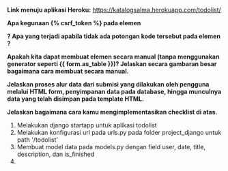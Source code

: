 **Link menuju aplikasi Heroku:** https://katalogsalma.herokuapp.com/todolist/


**Apa kegunaan {% csrf_token %} pada elemen <form>? Apa yang terjadi apabila tidak ada potongan kode tersebut pada elemen <form>?**


**Apakah kita dapat membuat elemen <form> secara manual (tanpa menggunakan generator seperti {{ form.as_table }})? Jelaskan secara gambaran besar bagaimana cara membuat <form> secara manual.**

 
**Jelaskan proses alur data dari submisi yang dilakukan oleh pengguna melalui HTML form, penyimpanan data pada database, hingga munculnya data yang telah disimpan pada template HTML.**


**Jelaskan bagaimana cara kamu mengimplementasikan checklist di atas.**
1. Melakukan django startapp untuk aplikasi todolist
2. Melakukan konfigurasi url pada urls.py pada folder project_django untuk path '/todolist'
3. Membuat model data pada models.py dengan field user, date, title, description, dan is_finished
4. 


